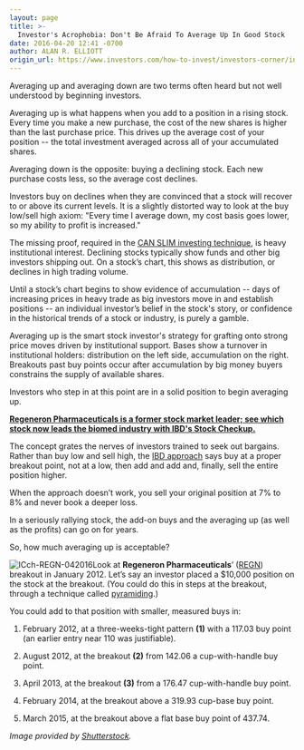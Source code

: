 ```yaml
---
layout: page
title: >-
  Investor's Acrophobia: Don't Be Afraid To Average Up In Good Stock
date: 2016-04-20 12:41 -0700
author: ALAN R. ELLIOTT
origin_url: https://www.investors.com/how-to-invest/investors-corner/investors-acrophobia-dont-be-afraid-to-average-up/
---
```


Averaging up and averaging down are two terms often heard but not well understood by beginning investors.

Averaging up is what happens when you add to a position in a rising stock. Every time you make a new purchase, the cost of the new shares is higher than the last purchase price. This drives up the average cost of your position -- the total investment averaged across all of your accumulated shares.

Averaging down is the opposite: buying a declining stock. Each new purchase costs less, so the average cost declines.

Investors buy on declines when they are convinced that a stock will recover to or above its current levels. It is a slightly distorted way to look at the buy low/sell high axiom: "Every time I average down, my cost basis goes lower, so my ability to profit is increased."

The missing proof, required in the [CAN SLIM investing technique](http://education.investors.com/courselandingpage.aspx?id=735749), is heavy institutional interest. Declining stocks typically show funds and other big investors shipping out. On a stock’s chart, this shows as distribution, or declines in high trading volume.

Until a stock’s chart begins to show evidence of accumulation -- days of increasing prices in heavy trade as big investors move in and establish positions -- an individual investor’s belief in the stock's story, or confidence in the historical trends of a stock or industry, is purely a gamble.

Averaging up is the smart stock investor's strategy for grafting onto strong price moves driven by institutional support. Bases show a turnover in institutional holders: distribution on the left side, accumulation on the right. Breakouts past buy points occur after accumulation by big money buyers constrains the supply of available shares.

Investors who step in at this point are in a solid position to begin averaging up.

**[Regeneron Pharmaceuticals is a former stock market leader; see which stock now leads the biomed industry with IBD's Stock Checkup.](http://research.investors.com/stock-quotes/nasdaq-anika-therapeutics-inc-anik.htm)**

The concept grates the nerves of investors trained to seek out bargains. Rather than buy low and sell high, the [IBD approach](http://education.investors.com/courselandingpage.aspx?id=735787) says buy at a proper breakout point, not at a low, then add and add and, finally, sell the entire position higher.

When the approach doesn’t work, you sell your original position at 7% to 8% and never book a deeper loss.

In a seriously rallying stock, the add-on buys and the averaging up (as well as the profits) can go on for years.

So, how much averaging up is acceptable?

![ICch-REGN-042016](https://www.investors.com/wp-content/uploads/2016/04/ICch-REGN-042016.jpg)Look at **Regeneron Pharmaceuticals**’ ([REGN](https://research.investors.com/quote.aspx?symbol=REGN)) breakout in January 2012. Let’s say an investor placed a \$10,000 position on the stock at the breakout. (You could do this in steps at the breakout, through a technique called [pyramiding](https://www.investors.com/how-to-invest/investors-corner/how-to-pyramid-into-top-stocks/).)

You could add to that position with smaller, measured buys in:

1. February 2012, at a three-weeks-tight pattern **(1)** with a 117.03 buy point (an earlier entry near 110 was justifiable).

2. August 2012, at the breakout **(2)** from 142.06 a cup-with-handle buy point.

3. April 2013, at the breakout **(3)** from a 176.47 cup-with-handle buy point.

4. February 2014, at the breakout above a 319.93 cup-base buy point.

5. March 2015, at the breakout above a flat base buy point of 437.74.

_Image provided by_ [_Shutterstock_](http://www.shutterstock.com/)_._

